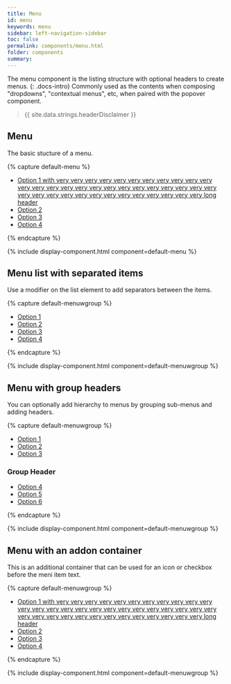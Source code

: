 ```yaml
---
title: Menu
id: menu
keywords: menu
sidebar: left-navigation-sidebar
toc: false
permalink: components/menu.html
folder: components
summary:
---
```


The menu component is the listing structure with optional headers to create menus.
{: .docs-intro}
Commonly used as the contents when composing "dropdowns", "contextual menus", etc, when paired with the popover component.

> {{ site.data.strings.headerDisclaimer }}

## Menu
The basic stucture of a menu.

{% capture default-menu %}

<nav class="fd-menu">
        <ul class="fd-menu__list">
            <li><a href="#" class="fd-menu__item">Option 1 with very very very very very very very very very very very very very very very very very very very very very very very very very very very very very very very very very very very very very very long header</a></li>
            <li><a href="#" class="fd-menu__item">Option 2</a></li>
            <li><a href="#" class="fd-menu__item">Option 3</a></li>
            <li><a href="#" class="fd-menu__item">Option 4</a></li>
        </ul>
</nav>
{% endcapture %}

{% include display-component.html component=default-menu %}

## Menu list with separated items
Use a modifier on the list element to add separators between the items.

{% capture default-menuwgroup %}
<nav class="fd-menu">
    <ul class="fd-menu__list fd-menu__list--separated">
      <li><a href="#" class="fd-menu__item">Option 1</a>
    </li>
      <li><a href="#" class="fd-menu__item">Option 2</a>
    </li>
      <li><a href="#" class="fd-menu__item">Option 3</a>
    </li>
      <li><a href="#" class="fd-menu__item">Option 4</a>
    </li>
    </ul>
</nav>
{% endcapture %}

{% include display-component.html component=default-menuwgroup %}



## Menu with group headers
You can optionally add hierarchy to menus by grouping sub-menus and adding headers.

{% capture default-menuwgroup %}
<nav class="fd-menu">
    <ul class="fd-menu__list">
        <li><a href="#" class="fd-menu__item">Option 1</a></li>
        <li><a href="#" class="fd-menu__item">Option 2</a></li>
        <li><a href="#" class="fd-menu__item">Option 3</a></li>
    </ul>
    <div class="fd-menu__group">
        <h3 class="fd-menu__title">Group Header</h3>
        <ul class="fd-menu__list">
            <li><a href="#" class="fd-menu__item">Option 4</a></li>
            <li><a href="#" class="fd-menu__item">Option 5</a></li>
            <li><a href="#" class="fd-menu__item">Option 6</a></li>
        </ul>
    </div>
</nav>
{% endcapture %}

{% include display-component.html component=default-menuwgroup %}


## Menu with an addon container
This is an additional container that can be used for an icon or checkbox before the meni item text.

{% capture default-menuwgroup %}
<nav class="fd-menu fd-menu--addon-before">
    <ul class="fd-menu__list fd-menu__list--seperated">
        <li>
            <a href="#" class="fd-menu__item">
                <span class="fd-menu__addon-before"></span>
                Option 1 with very very very very very very very very very very very very very very very very very very very very very very very very very very very very very very very very very very very very very very long header
            </a>
        </li>
        <li>
        <div class="container" href="#">
            <a href="#" class="fd-menu__item">
                <span class="fd-menu__addon-before sap-icon--accept"></span>Option 2
            </a>
        </div>    
        </li>
        <li>
            <a href="#" class="fd-menu__item">
                <span class="fd-menu__addon-before"></span>
                Option 3
            </a>
        </li>
        <li>
            <a href="#" class="fd-menu__item">
                <span class="fd-menu__addon-before"></span>
                Option 4
                </a>
        </li>
    </ul>
</nav>
{% endcapture %}

{% include display-component.html component=default-menuwgroup %}
